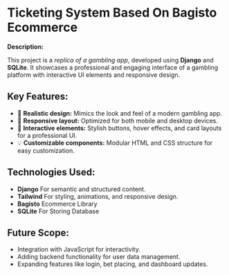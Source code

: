 <h1>Ticketing System Based On Bagisto Ecommerce</h1>


 <p><strong>Description:</strong></p>
  <p>This project is a <em>replica of a gambling app</em>, developed using <strong>Django</strong> and <strong>SQLite</strong>. It showcases a professional and engaging interface of a gambling platform with interactive UI elements and responsive design.</p>

  <h2>Key Features:</h2>
  <ul>
    <li>🎰 <strong>Realistic design:</strong> Mimics the look and feel of a modern gambling app.</li>
    <li>📱 <strong>Responsive layout:</strong> Optimized for both mobile and desktop devices.</li>
    <li>🎨 <strong>Interactive elements:</strong> Stylish buttons, hover effects, and card layouts for a professional UI.</li>
    <li>💡 <strong>Customizable components:</strong> Modular HTML and CSS structure for easy customization.</li>
  </ul>


  <h2>Technologies Used:</h2>
  <ul>
    <li><strong>Django</strong> For semantic and structured content.</li>
    <li><strong>Tailwind</strong> For styling, animations, and responsive design.</li>
     <li><strong>Bagisto</strong> Ecommerce Library</li> 
      <li><strong>SQLite</strong> For Storing Database</li>
  </ul>

  <h2>Future Scope:</h2>
  <ul>
    <li>Integration with JavaScript for interactivity.</li>
    <li>Adding backend functionality for user data management.</li>
    <li>Expanding features like login, bet placing, and dashboard updates.</li>
  </ul>

  
